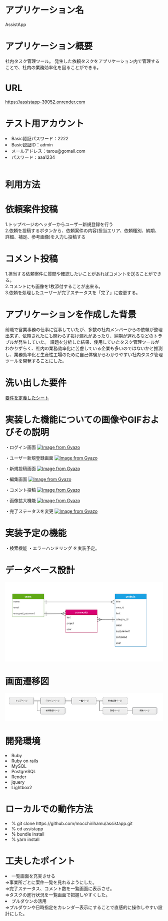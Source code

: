 # アプリケーション名
AssistApp

# アプリケーション概要
社内タスク管理ツール。
発生した依頼タスクをアプリケーション内で管理することで、社内の業務効率化を図ることができる。

# URL
https://assistapp-39052.onrender.com

# テスト用アカウント

<li>Basic認証パスワード：2222</li>
<li>Basic認証ID：admin</li>
<li>メールアドレス：tarou@gomail.com</li>
<li>パスワード：aaa1234</li>
<br>

# 利用方法

# 依頼案件投稿

1.トップページのヘッダーからユーザー新規登録を行う<br>
2.依頼を投稿するボタンから、依頼案件の内容(担当エリア、依頼種別、納期、詳細、補足、参考画像)を入力し投稿する

# コメント投稿

1.担当する依頼案件に質問や確認したいことがあればコメントを送ることができる。<br>
2.コメントにも画像を1枚添付することが出来る。<br>
3.依頼を処理したユーザーが完了ステータスを「完了」に変更する。

# アプリケーションを作成した背景

前職で営業事務の仕事に従事していたが、多数の社内メンバーからの依頼が整理出来ず、依頼されたにも関わらず抜け漏れがあったり、納期が遅れるなどのトラブルが発生していた。
課題を分析した結果、使用していたタスク管理ツールがわかりずらく、社内の業務効率化に苦慮している企業も多いのではないかと推測し、業務効率化と生産性工場のために自己体験からわかりやすい社内タスク管理ツールを開発することにした。

# 洗い出した要件
<a href="https://docs.google.com/spreadsheets/d/1sDLOhJIBrC5x8M-7bC9iDSQRUqyzsSNG9yvpwNU_5-8/edit?usp=sharing">要件を定義したシート</a>

# 実装した機能についての画像やGIFおよびその説明
・ログイン画面
[![Image from Gyazo](https://i.gyazo.com/e0231def192497d4c452b1e224e515fa.gif)](https://gyazo.com/e0231def192497d4c452b1e224e515fa)

・ユーザー新規登録画面
[![Image from Gyazo](https://i.gyazo.com/cfcd0d2066c9d9592ba824607cc2e1e3.gif)](https://gyazo.com/cfcd0d2066c9d9592ba824607cc2e1e3)

・新規投稿画面
[![Image from Gyazo](https://i.gyazo.com/d3461076cef293684dbb79c48eef7950.gif)](https://gyazo.com/d3461076cef293684dbb79c48eef7950)

・編集画面
[![Image from Gyazo](https://i.gyazo.com/d7a2d5636c3dbce02881c0701dbac96c.gif)](https://gyazo.com/d7a2d5636c3dbce02881c0701dbac96c)

・コメント投稿
[![Image from Gyazo](https://i.gyazo.com/269db9caad40852e039cbc5dee23e203.gif)](https://gyazo.com/269db9caad40852e039cbc5dee23e203)

・画像拡大機能
[![Image from Gyazo](https://i.gyazo.com/853b8791ca7b647498f8e9b2676de238.gif)](https://gyazo.com/853b8791ca7b647498f8e9b2676de238)

・完了ステータスを変更
[![Image from Gyazo](https://i.gyazo.com/897d3b5d8d7d24e66158f59297c1b022.gif)](https://gyazo.com/897d3b5d8d7d24e66158f59297c1b022)

# 実装予定の機能

・検索機能
・エラーハンドリング
を実装予定。

# データベース設計

![ER図](app/assets/images/assistapp_er.png)


# 画面遷移図
![画面遷移図](app/assets/images/diagram.png)

# 開発環境

<li>Ruby</li>
<li>Ruby on rails</li>
<li>MySQL</li>
<li>PostgreSQL</li>
<li>Render</li>
<li>jquery</li>
<li>Lightbox2</li>

# ローカルでの動作方法
<li>% git clone https://github.com/mocchirihamu/assistapp.git</li>
<li>% cd assistapp</li>
<li>% bundle install</li>
<li>% yarn install</li>

# 工夫したポイント

<li>一覧画面を充実させる</li>
⇒事業所ごとに案件一覧を見れるようにした。<br>
⇒完了ステータス、コメント数を一覧画面に表示させ。<br>
⇒タスクの進行状況を一覧画面で把握しやすくした。

<li>プルダウンの活用</li>
⇒プルダウンや日時指定をカレンダー表示にすることで直感的に操作しやすい設計にした。
